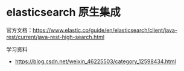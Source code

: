 # elasticsearch 原生集成

官方文档：https://www.elastic.co/guide/en/elasticsearch/client/java-rest/current/java-rest-high-search.html

学习资料

- https://blog.csdn.net/weixin_46225503/category_12598434.html

